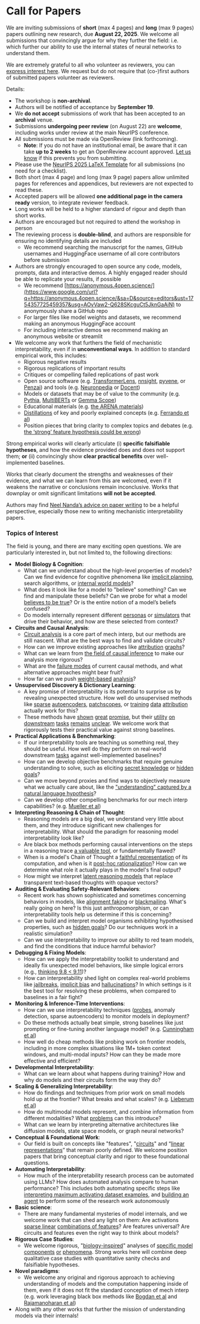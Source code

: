 # Call for Papers
We are inviting submissions of **short** (max 4 pages) and **long** (max 9 pages) papers outlining new research, due **August 22, 2025**. We welcome all submissions that convincingly argue for why they further the field: i.e. which further our ability to use the internal states of neural networks to understand them. 

We are extremely grateful to all who volunteer as reviewers, you can [express interest here](https://www.google.com/url?q=https://docs.google.com/forms/d/e/1FAIpQLSdiw1SJllzoTz_nqzDTzTOGb9DV3W_truQyh-WvYj_QGIi7Mg/viewform?usp%3Ddialog&sa=D&source=editors&ust=1754357725455057&usg=AOvVaw16YHimm5quu157quk6rGD7). We request but do not require that (co-)first authors of submitted papers volunteer as reviewers. 

Details: 
* The workshop is **non-archival**.
* Authors will be notified of acceptance by **September 19**.
* We **do not accept** submissions of work that has been accepted to an **archival** venue.
* Submissions **undergoing peer review** (on August 22) are **welcome**, including works under review at the main NeurIPS conference.
* All submissions must be made via OpenReview (link forthcoming).
  * **Note**: If you do not have an institutional email, be aware that it can take **up to 2 weeks** to get an OpenReview account approved. [Let us know](mailto:neurips2025@mechinterpworkshop.com) if this prevents you from submitting.
* Please use the [NeurIPS 2025 LaTeX Template](https://www.google.com/url?q=https://media.neurips.cc/Conferences/NeurIPS2025/Styles.zip&sa=D&source=editors&ust=1754357725457608&usg=AOvVaw10ovQC3IGYmpd0Pzc-SmMD) for all submissions (no need for a checklist).
* Both short (max 4 page) and long (max 9 page) papers allow unlimited pages for references and appendices, but reviewers are not expected to read these.
* Accepted papers will be allowed **one additional page in the camera ready** version, to integrate reviewer feedback.
* Long works will be held to a higher standard of rigour and depth than short works.
* Authors are encouraged but not required to attend the workshop in person
* The reviewing process is **double-blind**, and authors are responsible for ensuring no identifying details are included
  * We recommend searching the manuscript for the names, GitHub usernames and HuggingFace username of all core contributors before submission
* Authors are strongly encouraged to open source any code, models, prompts, data and interactive demos. A highly engaged reader should be able to replicate your results, if possible
  * We recommend [https://anonymous.4open.science/](https://www.google.com/url?q=https://anonymous.4open.science/&sa=D&source=editors&ust=1754357725459357&usg=AOvVaw2-Q628SKcguCt5JknGaAiN) to anonymously share a GitHub repo
  * For larger files like model weights and datasets, we recommend making an anonymous HuggingFace account
  * For including interactive demos we recommend making an anonymous website or streamlit
* We welcome any work that furthers the field of mechanistic interpretability, even if in **unconventional ways**. In addition to standard empirical work, this includes:
  * Rigorous negative results
  * Rigorous replications of important results
  * Critiques or compelling failed replications of past work
  * Open source software (e.g. [TransformerLens](https://www.google.com/url?q=https://github.com/neelnanda-io/TransformerLens&sa=D&source=editors&ust=1754357725460237&usg=AOvVaw03aYiJ9XmlPaoQQ4omVj2z), [nnsight](https://www.google.com/url?q=https://github.com/ndif-team/nnsight&sa=D&source=editors&ust=1754357725460321&usg=AOvVaw2N9Wcbm8eWnmSYBoW5pH9r), [pyvene](https://www.google.com/url?q=https://github.com/stanfordnlp/pyvene/tree/main/pyvene/models/mlp&sa=D&source=editors&ust=1754357725460413&usg=AOvVaw2Ldsh3qoVWQYV4lVWm7WRm), or [Penzai](https://www.google.com/url?q=https://github.com/google-deepmind/penzai&sa=D&source=editors&ust=1754357725460505&usg=AOvVaw0QeV_d5ZWfr9vwy0Aa4uJu)) and tools (e.g. [Neuronpedia](https://www.google.com/url?q=http://neuronpedia.org&sa=D&source=editors&ust=1754357725460592&usg=AOvVaw3NHkeOnwSJAmsLQ590saEO) or [Docent](https://www.google.com/url?q=https://transluce.org/introducing-docent&sa=D&source=editors&ust=1754357725460687&usg=AOvVaw0f8EH3lte-SuY9Kb_u15Ym))
  * Models or datasets that may be of value to the community (e.g. [Pythia](https://www.google.com/url?q=https://arxiv.org/abs/2304.01373&sa=D&source=editors&ust=1754357725460886&usg=AOvVaw3oW-VJgx4-WDHZgQR0hKYP), [MultiBERTs](https://www.google.com/url?q=https://arxiv.org/abs/2106.16163&sa=D&source=editors&ust=1754357725460979&usg=AOvVaw3jgD5BD7e-2dwtwniZ_whX) or [Gemma Scope](https://www.google.com/url?q=https://arxiv.org/abs/2408.05147&sa=D&source=editors&ust=1754357725461093&usg=AOvVaw195gUvyeSYqL9aVYGyDGai))
  * Educational materials (e.g. [the ARENA materials](https://www.google.com/url?q=https://arena3-chapter1-transformer-interp.streamlit.app/&sa=D&source=editors&ust=1754357725461273&usg=AOvVaw3_5s-9CQcArOquoGoEruPG))
  * [Distillations](https://www.google.com/url?q=https://distill.pub/2017/research-debt/&sa=D&source=editors&ust=1754357725461406&usg=AOvVaw1tJI1k0uc4ecQgxrh5RaTi) of key and poorly explained concepts (e.g. [Ferrando et al](https://www.google.com/url?q=https://arxiv.org/abs/2405.00208&sa=D&source=editors&ust=1754357725461545&usg=AOvVaw0JJudikHmfoVgLxKTBqm_l))
  * Position pieces that bring clarity to complex topics and debates (e.g. [the ‘strong’ feature hypothesis could be wrong](https://www.google.com/url?q=https://www.alignmentforum.org/posts/tojtPCCRpKLSHBdpn/the-strong-feature-hypothesis-could-be-wrong&sa=D&source=editors&ust=1754357725461815&usg=AOvVaw25C5_BB6pNRxi_IW8mHAQU))

Strong empirical works will clearly articulate (i) **specific falsifiable hypotheses**, and how the evidence provided does and does not support them; **or** (ii) convincingly show **clear practical benefits** over well-implemented baselines. 

Works that clearly document the strengths and weaknesses of their evidence, and what we can learn from this are welcomed, even if it weakens the narrative or conclusions remain inconclusive. Works that downplay or omit significant limitations **will not be accepted**. 

Authors may find [Neel Nanda’s advice on paper writing](https://www.google.com/url?q=https://www.alignmentforum.org/posts/eJGptPbbFPZGLpjsp/highly-opinionated-advice-on-how-to-write-ml-papers&sa=D&source=editors&ust=1754357725462975&usg=AOvVaw3CylT5mRFMDhKO9y6BWWyq) to be a helpful perspective, especially those new to writing mechanistic interpretability papers. 
### Topics of Interest
The field is young, and there are many exciting open questions. We are particularly interested in, but not limited to, the following directions: 
* **Model Biology & Cognition**:
  * What can we understand about the high-level properties of models? Can we find evidence for cognitive phenomena like [implicit planning](https://www.google.com/url?q=https://transformer-circuits.pub/2025/attribution-graphs/biology.html%23dives-poems&sa=D&source=editors&ust=1754357725463713&usg=AOvVaw145_9P6ndv-_gLBJfXHQgT), search algorithms, or [internal world models](https://www.google.com/url?q=https://arxiv.org/abs/2210.13382&sa=D&source=editors&ust=1754357725463828&usg=AOvVaw2irP5MRrnDmp6akpQhSK1u)?
  * What does it look like for a model to "believe" something? Can we find and manipulate these beliefs? Can we probe for what a model [believes to be true](https://www.google.com/url?q=https://arxiv.org/abs/2310.06824&sa=D&source=editors&ust=1754357725464143&usg=AOvVaw0KJLNv6MfSRGSMN0CnlWNM)? Or is the entire notion of a model’s beliefs confused?
  * Do models internally represent different [personas](https://www.google.com/url?q=https://arxiv.org/abs/2406.12094&sa=D&source=editors&ust=1754357725464394&usg=AOvVaw2P5LPrqnYNcpzyAdLZA9If) or [simulators](https://www.google.com/url?q=https://www.nature.com/articles/s41586-023-06647-8&sa=D&source=editors&ust=1754357725464485&usg=AOvVaw0J40VUyG8Wzij-AjOhxxV8) that drive their behavior, and how are these selected from context?
* **Circuits and Causal Analysis**:
  * [Circuit analysis](https://www.google.com/url?q=https://distill.pub/2020/circuits/zoom-in/&sa=D&source=editors&ust=1754357725464788&usg=AOvVaw0PySqTFGq5rVaEEWc9ia16) is a core part of mech interp, but our methods are still nascent. What are the best ways to find and validate circuits?
  * How can we improve existing approaches like [attribution](https://www.google.com/url?q=https://arxiv.org/abs/2406.11944&sa=D&source=editors&ust=1754357725465112&usg=AOvVaw3hbQHwyl6vR3gyXwrvgeUP) [graphs](https://www.google.com/url?q=https://transformer-circuits.pub/2025/attribution-graphs/methods.html&sa=D&source=editors&ust=1754357725465217&usg=AOvVaw0O0B3PB93uCVD_HP-ODA3q)?
  * What can we learn from [the field of causal inference](https://www.google.com/url?q=https://arxiv.org/abs/2407.04690&sa=D&source=editors&ust=1754357725465389&usg=AOvVaw1DALYpdYD2m_BMXpQ884Ff) to make our analysis more rigorous?
  * What are the [failure modes](https://www.google.com/url?q=https://arxiv.org/abs/2307.15771&sa=D&source=editors&ust=1754357725465565&usg=AOvVaw2-Q5nYsqhanD5AIlo_Rtw8) of current causal methods, and what alternative approaches might bear fruit?
  * How far can we push [weight-based](https://www.google.com/url?q=https://arxiv.org/abs/2301.05217&sa=D&source=editors&ust=1754357725465802&usg=AOvVaw1vdP5V8GLT2dLBdcD2HuQ8) [analysis](https://www.google.com/url?q=https://arxiv.org/abs/2410.08417&sa=D&source=editors&ust=1754357725465889&usg=AOvVaw0GlivSxnkp4PjpXKrgcZRA)?
* **Unsupervised Discovery & Dictionary Learning**:
  * A key promise of interpretability is its potential to surprise us by revealing unexpected structure. How well do unsupervised methods like [sparse](https://www.google.com/url?q=https://arxiv.org/abs/2103.15949&sa=D&source=editors&ust=1754357725466295&usg=AOvVaw16BlB802APLkIYXwq9FOFa) [autoencoders](https://www.google.com/url?q=https://transformer-circuits.pub/2023/monosemantic-features&sa=D&source=editors&ust=1754357725466398&usg=AOvVaw1YdPmOS-Jz5i2tcgslv6xZ), [patch](https://www.google.com/url?q=https://arxiv.org/abs/2401.06102&sa=D&source=editors&ust=1754357725466469&usg=AOvVaw332LXfiaWuJJIc8J8qi0P-)[scopes](https://www.google.com/url?q=https://arxiv.org/abs/2403.10949v2&sa=D&source=editors&ust=1754357725466525&usg=AOvVaw2fOy8tWvPY03VJ9Rhdc4CR), or [training](https://www.google.com/url?q=https://proceedings.mlr.press/v70/koh17a?ref%3Dhttps://githubhelp.com&sa=D&source=editors&ust=1754357725466628&usg=AOvVaw01HquHCizZr14JTGWrUCvD) [data](https://www.google.com/url?q=https://arxiv.org/abs/2308.03296&sa=D&source=editors&ust=1754357725466702&usg=AOvVaw1KKEqfCk7Y-pbJXc43PqkB) [attribution](https://www.google.com/url?q=https://arxiv.org/abs/2205.11482&sa=D&source=editors&ust=1754357725466778&usg=AOvVaw1yZbuZPPoWpAkA66mG7bLJ) actually work for this?
  * These methods have [shown](https://www.google.com/url?q=https://transformer-circuits.pub/2024/scaling-monosemanticity/index.html&sa=D&source=editors&ust=1754357725466963&usg=AOvVaw1o5Pv7Qldd81M1HNpAz6GS) [great](https://www.google.com/url?q=https://transformer-circuits.pub/2025/attribution-graphs/biology.html&sa=D&source=editors&ust=1754357725467089&usg=AOvVaw3ohwdiJAHs2d7YyeT-nPdI) [promise](https://www.google.com/url?q=https://arxiv.org/abs/2503.10965&sa=D&source=editors&ust=1754357725467175&usg=AOvVaw0PZWprwRqAyuyo6n8ESYLw), but their [utility](https://www.google.com/url?q=https://arxiv.org/abs/2502.16681&sa=D&source=editors&ust=1754357725467282&usg=AOvVaw3xphQw09qjluLRVcYmCoE1) [on](https://www.google.com/url?q=https://www.tilderesearch.com/blog/sieve&sa=D&source=editors&ust=1754357725467363&usg=AOvVaw19P3x3rUkvOIqGqTiA8kLw) [downstream](https://www.google.com/url?q=https://arxiv.org/abs/2501.17148&sa=D&source=editors&ust=1754357725467441&usg=AOvVaw3aivyoEsVZIVtg4_l8V1R0) [tasks](https://www.google.com/url?q=https://transformer-circuits.pub/2024/features-as-classifiers/index.html&sa=D&source=editors&ust=1754357725467541&usg=AOvVaw3cjka9dAVZ_7RerUpeN2gk) [remains](https://www.google.com/url?q=https://arxiv.org/abs/2502.04382&sa=D&source=editors&ust=1754357725467614&usg=AOvVaw0hjOXiT0rQcDE_s5Ppi3uw) [unclear](https://www.google.com/url?q=https://www.alignmentforum.org/posts/4uXCAJNuPKtKBsi28/negative-results-for-saes-on-downstream-tasks&sa=D&source=editors&ust=1754357725467732&usg=AOvVaw23vheUBPBnd9xxhHc1aFiF). We welcome work that rigorously tests their practical value against strong baselines.
* **Practical Applications & Benchmarking**:
  * If our interpretability tools are teaching us something real, they should be useful. How well do they perform on real-world downstream [tasks](https://www.google.com/url?q=https://www.lesswrong.com/posts/wGRnzCFcowRCrpX4Y/downstream-applications-as-validation-of-interpretability&sa=D&source=editors&ust=1754357725468275&usg=AOvVaw39VibyWYb3VeDUPu9CrQT7) against well-implemented baselines?
  * How can we develop objective benchmarks that require genuine understanding to solve, such as eliciting [secret knowledge](https://www.google.com/url?q=https://arxiv.org/abs/2505.14352&sa=D&source=editors&ust=1754357725468574&usg=AOvVaw237A9t78q3KszQ69PdRLUW) or [hidden goals](https://www.google.com/url?q=https://arxiv.org/abs/2503.10965&sa=D&source=editors&ust=1754357725468678&usg=AOvVaw2VRhJQn9Ji2ccwE9N6j_WJ)?
  * Can we move beyond proxies and find ways to objectively measure what we actually care about, like the ["understanding" captured by a natural language hypothesis](https://www.google.com/url?q=https://arxiv.org/abs/2502.04382&sa=D&source=editors&ust=1754357725468955&usg=AOvVaw0DiB2551nEQ7dVRhmZ4y4h)?
  * Can we develop other compelling benchmarks for our mech interp capabilities? (e.g. [Mueller et al](https://www.google.com/url?q=https://arxiv.org/abs/2504.13151&sa=D&source=editors&ust=1754357725469169&usg=AOvVaw37tgEoMz4P3t0LPT5Z5GT8))
* **Interpreting Reasoning & Chain of Thought**:
  * Reasoning models are a big deal, we understand very little about them, and they introduce significant new challenges for interpretability. What should the paradigm for reasoning model interpretability look like?
  * Are black box methods performing causal interventions on the steps in a reasoning trace [a valuable tool](https://www.google.com/url?q=https://arxiv.org/abs/2506.19143&sa=D&source=editors&ust=1754357725469901&usg=AOvVaw1fLwy2gyg70_hZbwftyAht), or fundamentally flawed?
  * When is a model's Chain of Thought a [faithful representation](https://www.google.com/url?q=https://arxiv.org/abs/2305.04388&sa=D&source=editors&ust=1754357725470094&usg=AOvVaw0bjOK-8WTh___nUPHQ4yod) of its computation, and when is it [post-hoc rationalization](https://www.google.com/url?q=https://arxiv.org/abs/2503.08679&sa=D&source=editors&ust=1754357725470215&usg=AOvVaw20LMmAtR9k8c90d3Ot7bkx)? How can we determine what role it actually plays in the model's final output?
  * How might we interpret [latent reasoning models](https://www.google.com/url?q=https://arxiv.org/abs/2412.06769&sa=D&source=editors&ust=1754357725470426&usg=AOvVaw0jPb4eqVRsI13_GUm84Qtl) that replace transparent text-based thoughts with opaque vectors?
* **Auditing & Evaluating Safety-Relevant Behaviors**:
  * Recent work has shown sophisticated and sometimes concerning behaviors in models, like [alignment faking](https://www.google.com/url?q=https://arxiv.org/abs/2412.14093&sa=D&source=editors&ust=1754357725470900&usg=AOvVaw3Sa-3o0To6X-jOSxUMxAp2) or [blackmailing](https://www.google.com/url?q=https://www.anthropic.com/research/agentic-misalignment&sa=D&source=editors&ust=1754357725471008&usg=AOvVaw0DJxY7Rnz1ea-5KTP7XaGL). What's really going on here? Is this just anthropomorphism, or can interpretability tools help us determine if this is concerning?
  * Can we build and interpret model organisms exhibiting hypothesised properties, such as [hidden goals](https://www.google.com/url?q=https://arxiv.org/abs/2503.10965&sa=D&source=editors&ust=1754357725471390&usg=AOvVaw3tAAbIRiJsxqEJP20Ezw8u)? Do our techniques work in a realistic simulation?
  * Can we use interpretability to improve our ability to red team models, and find the conditions that induce harmful behavior?
* **Debugging & Fixing Models**:
  * How can we apply the interpretability toolkit to understand and ideally fix unexpected model behaviors, like simple logical errors (e.g., [thinking 9.8 < 9.11](https://www.google.com/url?q=https://transluce.org/observability-interface&sa=D&source=editors&ust=1754357725471990&usg=AOvVaw2QQ9IeHtMt0bi4_6vJFYMK))?
  * How can interpretability shed light on complex real-world problems like [jailbreaks](https://www.google.com/url?q=https://transformer-circuits.pub/2025/attribution-graphs/biology.html%23dives-jailbreak&sa=D&source=editors&ust=1754357725472252&usg=AOvVaw2EIUhBQlHdE-FADFO-7vlA), [implicit bias](https://www.google.com/url?q=https://arxiv.org/abs/2506.10922&sa=D&source=editors&ust=1754357725472342&usg=AOvVaw1dU4tnwn_jm2Nk-BnSr3-B) and [hallucinations](https://www.google.com/url?q=https://arxiv.org/abs/2411.14257&sa=D&source=editors&ust=1754357725472459&usg=AOvVaw3QX8rrynKeGfDYI_jqoagj)? In which settings is it the best tool for resolving these problems, when compared to baselines in a fair fight?
* **Monitoring & Inference-Time Interventions**:
  * How can we use interpretability techniques ([probes](https://www.google.com/url?q=https://arxiv.org/abs/2102.12452&sa=D&source=editors&ust=1754357725472887&usg=AOvVaw3Q0pT1r4OrjrnHSHLnTtHR), anomaly detection, sparse autoencoders) to monitor models in deployment?
  * Do these methods actually beat simple, strong baselines like just prompting or fine-tuning another language model? (e.g. [Cunningham et al](https://www.google.com/url?q=https://alignment.anthropic.com/2025/cheap-monitors/&sa=D&source=editors&ust=1754357725473269&usg=AOvVaw0sV8SxSbYy40Y8jLmKCc03))
  * How well do cheap methods like probing work on frontier models, including in more complex situations like 1M+ token context windows, and multi-modal inputs? How can they be made more effective and efficient?
* **Developmental Interpretability**:
  * What can we learn about what happens during training? How and why do models and their circuits form the way they do?
* **Scaling & Generalizing Interpretability**:
  * How do findings and techniques from prior work on small models hold up at the frontier? What breaks and what scales? (e.g. [Lieberum et al](https://www.google.com/url?q=https://arxiv.org/abs/2307.09458&sa=D&source=editors&ust=1754357725474398&usg=AOvVaw1l2TfJkvpftYDjvOTPwyC4))
  * How do multimodal models represent, and combine information from different modalities? What [problems](https://www.google.com/url?q=https://openreview.net/pdf?id%3DVUhRdZp8ke&sa=D&source=editors&ust=1754357725474620&usg=AOvVaw1fkXGGRwBIzwyXieBsGgwn) can this introduce?
  * What can we learn by interpreting alternative architectures like diffusion models, state space models, or graph neural networks?
* **Conceptual & Foundational Work**:
  * Our field is built on concepts like "features", "[circuits](https://www.google.com/url?q=https://distill.pub/2020/circuits/zoom-in/&sa=D&source=editors&ust=1754357725475089&usg=AOvVaw0hbNtxFbgc7s6se2MVTY-G)" and “[linear representations](https://www.google.com/url?q=https://transformer-circuits.pub/2024/july-update/index.html%23linear-representations&sa=D&source=editors&ust=1754357725475224&usg=AOvVaw2E-wFL-WWyoPcUpVSxhOA0)” that remain poorly defined. We welcome position papers that bring conceptual clarity and rigor to these foundational questions.
* **Automating Interpretability**:
  * How much of the interpretability research process can be automated using LLMs? How does automated analysis compare to human performance? This includes both automating specific steps like [interpreting maximum activating dataset examples](https://www.google.com/url?q=https://openaipublic.blob.core.windows.net/neuron-explainer/paper/index.html&sa=D&source=editors&ust=1754357725475843&usg=AOvVaw2r6qANccLmrGk_K_1zl71-), and [building an agent](https://www.google.com/url?q=https://arxiv.org/abs/2404.14394&sa=D&source=editors&ust=1754357725475954&usg=AOvVaw3Hqnc4EAH7H3GbOeAoCcz1) to perform some of the research work autonomously
* **Basic science**:
  * There are many fundamental mysteries of model internals, and we welcome work that can shed any light on them: Are activations [sparse linear](https://www.google.com/url?q=https://arxiv.org/abs/1601.03764&sa=D&source=editors&ust=1754357725476552&usg=AOvVaw0FPoYQj-RmI32YijFF_LaF) [combinations of features](https://www.google.com/url?q=https://transformer-circuits.pub/2022/toy_model/index.html&sa=D&source=editors&ust=1754357725476759&usg=AOvVaw14Z1OalDQ3g51QJmc6gN5R)? Are features universal? Are circuits and features even the right way to think about models?
* **Rigorous Case Studies**:
  * We welcome rigorous, "[biology-inspired](https://www.google.com/url?q=https://distill.pub/2020/circuits/curve-circuits/&sa=D&source=editors&ust=1754357725477445&usg=AOvVaw3v8a769WMZpor59_jVYXUU)" analyses of [specific model](https://www.google.com/url?q=https://arxiv.org/abs/2310.04625&sa=D&source=editors&ust=1754357725477557&usg=AOvVaw0FuP2u45DpUlrtOtPzux-B) [components](https://www.google.com/url?q=https://transformer-circuits.pub/2024/scaling-monosemanticity/index.html&sa=D&source=editors&ust=1754357725477668&usg=AOvVaw1GipxaCUf0sDyjK-WJb8B6) [or](https://www.google.com/url?q=https://arxiv.org/abs/2305.01610&sa=D&source=editors&ust=1754357725477743&usg=AOvVaw3pzzGzCcb-znlwYeT6cyTo) [phenomena](https://www.google.com/url?q=https://arxiv.org/abs/2306.09346&sa=D&source=editors&ust=1754357725477834&usg=AOvVaw3TRSpsuq-3M-jbwZc5tl_E). Strong works here will combine deep qualitative case studies with quantitative sanity checks and falsifiable hypotheses.
* **Novel paradigms**:
  * We welcome any original and rigorous approach to achieving understanding of models and the computation happening inside of them, even if it does not fit the standard conception of mech interp (e.g. work leveraging black box methods like [Bogdan et al](https://www.google.com/url?q=https://arxiv.org/abs/2506.19143&sa=D&source=editors&ust=1754357725478446&usg=AOvVaw35VYRvt8POnk5Wecf4LXgm) and [Rajamanoharan et al](https://www.google.com/url?q=https://www.alignmentforum.org/posts/wnzkjSmrgWZaBa2aC/self-preservation-or-instruction-ambiguity-examining-the&sa=D&source=editors&ust=1754357725478720&usg=AOvVaw2g1QfCfgmLdn_rXWkAr9bz))
* Along with any other works that further the mission of understanding models via their internals!